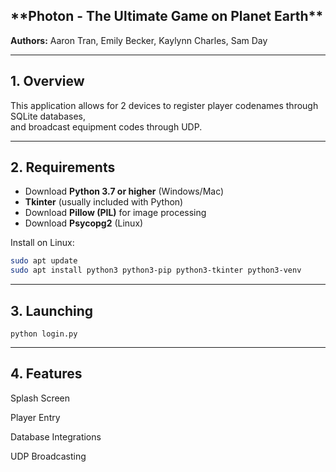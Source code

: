 <h2>**Photon - The Ultimate Game on Planet Earth**</h2>

**Authors:** Aaron Tran, Emily Becker, Kaylynn Charles, Sam Day  

---

## 1. Overview
This application allows for 2 devices to register player codenames through SQLite databases,  
and broadcast equipment codes through UDP.  

---

## 2. Requirements
- Download **Python 3.7 or higher** (Windows/Mac)  
- **Tkinter** (usually included with Python)  
- Download **Pillow (PIL)** for image processing  
- Download **Psycopg2** (Linux)  

Install on Linux:  
```bash
sudo apt update
sudo apt install python3 python3-pip python3-tkinter python3-venv
```

---

## 3. Launching
```
python login.py
```

---

## 4. Features
Splash Screen

Player Entry

Database Integrations

UDP Broadcasting








